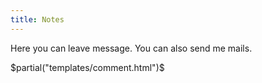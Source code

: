 ```yaml
---
title: Notes
---
```


Here you can leave message. You can also send me mails.

<section>
    $partial("templates/comment.html")$
</section>
